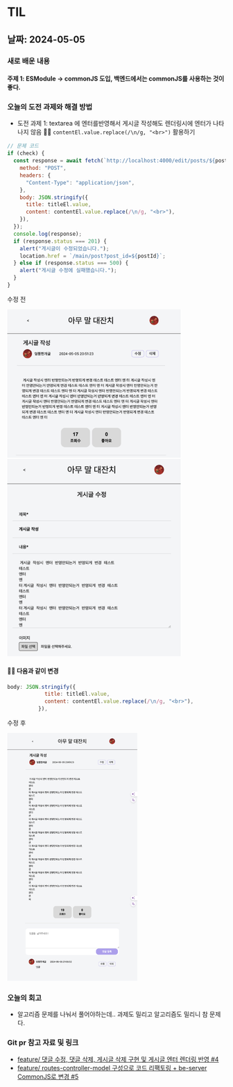 # TIL

## 날짜: 2024-05-05

### 새로 배운 내용

#### 주제 1: ESModule → commonJS 도입, 백엔드에서는 commonJS를 사용하는 것이 좋다.

### 오늘의 도전 과제와 해결 방법

- 도전 과제 1: textarea 에 엔터를반영해서 게시글 작성해도 렌더링시에 엔터가 나타나지 않음
  💁‍♂️ `contentEl.value.replace(/\n/g, "<br>")` 활용하기

```javascript
// 문제 코드
if (check) {
  const response = await fetch(`http://localhost:4000/edit/posts/${postId}`, {
    method: "POST",
    headers: {
      "Content-Type": "application/json",
    },
    body: JSON.stringify({
      title: titleEl.value,
      content: contentEl.value.replace(/\n/g, "<br>"),
    }),
  });
  console.log(response);
  if (response.status === 201) {
    alert("게시글이 수정되었습니다.");
    location.href = `/main/post?post_id=${postId}`;
  } else if (response.status === 500) {
    alert("게시글 수정에 실패했습니다.");
  }
}
```

수정 전

<img width=400 src="image-2.png">

<img width=400 src="image-3.png">

#### 💁‍♂️ 다음과 같이 변경

```javascript
body: JSON.stringify({
            title: titleEl.value,
            content: contentEl.value.replace(/\n/g, "<br>"),
          }),
```

수정 후

<img width=300 src = image-4.png>

### 오늘의 회고

- 알고리즘 문제를 나눠서 풀어야하는데.. 과제도 밀리고 알고리즘도 밀리니 참 문제다.

### Git pr 참고 자료 및 링크

- [feature/ 댓글 수정, 댓글 삭제, 게시글 삭제 구현 및 게시글 엔터 렌더링 반영 #4](https://github.com/100-hours-a-week/5-seny-park-community/pull/4)
- [feature/ routes-controller-model 구성으로 코드 리팩토링 + be-server CommonJS로 변경 #5](https://github.com/100-hours-a-week/5-seny-park-community/pull/5)
